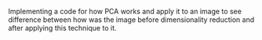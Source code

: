 Implementing a code for how PCA works and apply it to an image to see difference between how was the image before dimensionality reduction and after applying this technique to it.